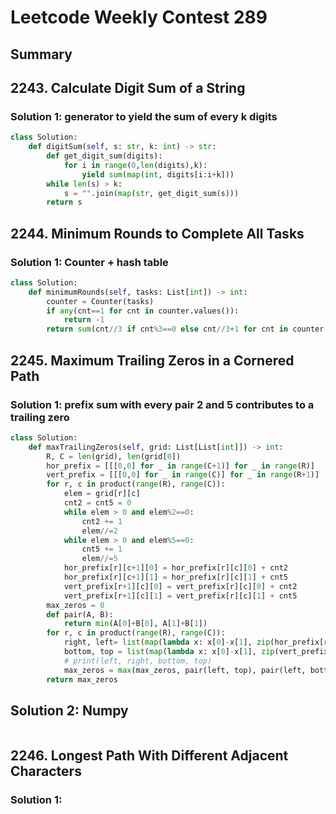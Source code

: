 # Leetcode Weekly Contest 289

## Summary

## 2243. Calculate Digit Sum of a String

### Solution 1: generator to yield the sum of every k digits 

```py
class Solution:
    def digitSum(self, s: str, k: int) -> str:
        def get_digit_sum(digits):
            for i in range(0,len(digits),k):
                yield sum(map(int, digits[i:i+k]))
        while len(s) > k:
            s = "".join(map(str, get_digit_sum(s)))
        return s
```

## 2244. Minimum Rounds to Complete All Tasks

### Solution 1: Counter + hash table

```py
class Solution:
    def minimumRounds(self, tasks: List[int]) -> int:
        counter = Counter(tasks)
        if any(cnt==1 for cnt in counter.values()):
            return -1
        return sum(cnt//3 if cnt%3==0 else cnt//3+1 for cnt in counter.values())
```

## 2245. Maximum Trailing Zeros in a Cornered Path

### Solution 1: prefix sum with every pair 2 and 5 contributes to a trailing zero

```py
class Solution:
    def maxTrailingZeros(self, grid: List[List[int]]) -> int:
        R, C = len(grid), len(grid[0])
        hor_prefix = [[[0,0] for _ in range(C+1)] for _ in range(R)]
        vert_prefix = [[[0,0] for _ in range(C)] for _ in range(R+1)]
        for r, c in product(range(R), range(C)):
            elem = grid[r][c]
            cnt2 = cnt5 = 0
            while elem > 0 and elem%2==0:
                cnt2 += 1
                elem//=2
            while elem > 0 and elem%5==0:
                cnt5 += 1
                elem//=5
            hor_prefix[r][c+1][0] = hor_prefix[r][c][0] + cnt2
            hor_prefix[r][c+1][1] = hor_prefix[r][c][1] + cnt5
            vert_prefix[r+1][c][0] = vert_prefix[r][c][0] + cnt2
            vert_prefix[r+1][c][1] = vert_prefix[r][c][1] + cnt5
        max_zeros = 0
        def pair(A, B):
            return min(A[0]+B[0], A[1]+B[1])
        for r, c in product(range(R), range(C)):
            right, left= list(map(lambda x: x[0]-x[1], zip(hor_prefix[r][C],hor_prefix[r][c]))), hor_prefix[r][c]
            bottom, top = list(map(lambda x: x[0]-x[1], zip(vert_prefix[R][c],vert_prefix[r+1][c]))), vert_prefix[r][c]
            # print(left, right, bottom, top)
            max_zeros = max(max_zeros, pair(left, top), pair(left, bottom), pair(right, top), pair(right, bottom))
        return max_zeros
```

## Solution 2: Numpy

```py

```

## 2246. Longest Path With Different Adjacent Characters

### Solution 1:

```py

```